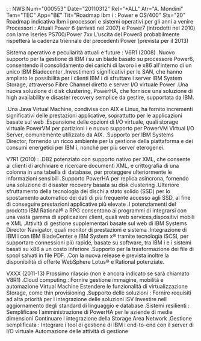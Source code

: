  :  : NWS Num="000553" Date="20110312" Rel="\*ALL" Atr="A. Mondini" Tem="TEC" App="B£" Tit="Roadmap Ibm i :  Power e OS/400" Sts="20"
Roadmap indicativa Ibm i processori e sistemi operativi per gli anni a venire 
Processori : 
Attuali Power 6 (arrivati nel 2007) e Power7 (introdotti nel 2010) con lame Iseries PS700/Power 7xx
L'uscita del Power8 probabilmente rispetterà la cadenza triennale dei precedenti Power (prevista per
il 2013)

Sistema operativo e peculiarità attuali e future : 
V6R1 (2008)
.Nuovo supporto per la gestione di IBM i su un blade basato su processore Power6, consentendo il  consolidamento dei carichi di lavoro i e x86 all'interno di un unico IBM Bladecenter .Investimenti significativi per le SAN, che hanno ampliato le possibilità per i clienti IBM i di  sfruttare i server IBM System Storage, attraverso Fibre Channel diretto e server I/O virtuale Power
.Una nuova soluzione di disk clustering, PowerHA, che fornisce una soluzione di high availability e
 disaster recovery semplice da gestire, supportata da IBM.

.Una Java Virtual Machine, condivisa con AIX e Linux, ha fornito incrementi significativi delle  prestazioni applicative, soprattutto per le applicazioni basate sul web .Espansione delle opzioni di I/O virtuale, quali storage virtuale PowerVM per partizioni i e nuovo
 supporto per PowerVM Virtual I/O Server, comunemente utilizzato da AIX.
.Supporto per IBM Systems Director, fornendo un ricco ambiente per la gestione della piattaforma e
 dei consumi energetici per IBM i, nonché per più server eterogenei.

V7R1 (2010) : 
.DB2 potenziato con supporto nativo per XML, che consente ai clienti di archiviare e ricercare  documenti XML, e crittografia di una colonna in una tabella di database, per proteggere  ulteriormente le informazioni sensibili
.Supporto PowerHA per replica asincrona, fornendo una soluzione di disaster recovery basata su disk
 clustering
.Ulteriore sfruttamento della tecnologia dei dischi a stato solido (SSD) per lo spostamento  automatico dei dati di più frequente accesso agli SSD, al fine di conseguire prestazioni  applicative più elevate
.I potenziamenti del prodotto IBM Rational® a RPG consentono ai programmi di integrarsi con una  vasta gamma di applicazioni client, quali web services,dispositivi mobili e XML .Attività di gestione supplementari basate sul web di IBM Systems Director Navigator, quali monitor
 di prestazioni e sistema
.Integrazione di IBM i con IBM BladeCenter e IBM System x® tramite tecnologia iSCSI, per supportare
 connessioni più rapide, basate su software, tra IBM i e i sistemi basati su x86 a un costo  inferiore
.Supporto per la trasformazione dei file di spool salvati in file PDF.
.Con la nuova release è prevista inoltre la disponibilità di offerte WebSphere Lotus® e Rational  potenziate.

VXXX (2011-13) Prossimo rilascio (non è ancora indicato se sarà chiamato V8R1) .Cloud computing : 
 Fornire gestione immagine, mobilità e automazione Virtual Machine
 Estendere le funzionalità di virtualizzazione Storage, come thin provisioning .Supporto delle soluzioni : 
 Fornire requisiti ad alta priorità per l integrazione delle soluzioni ISV  Investire nell aggiornamento degli standard di linguaggio e database
.Sistemi resilienti : 
 Semplificare l amministrazione di PowerHA per le aziende di medie dimensioni  Continuare l integrazione della Storage Area Network
.Gestione semplificata : 
 Integrare i tool di gestione di IBM i end-to-end con il server di I/O virtuale  Automazione delle attività di gestione
